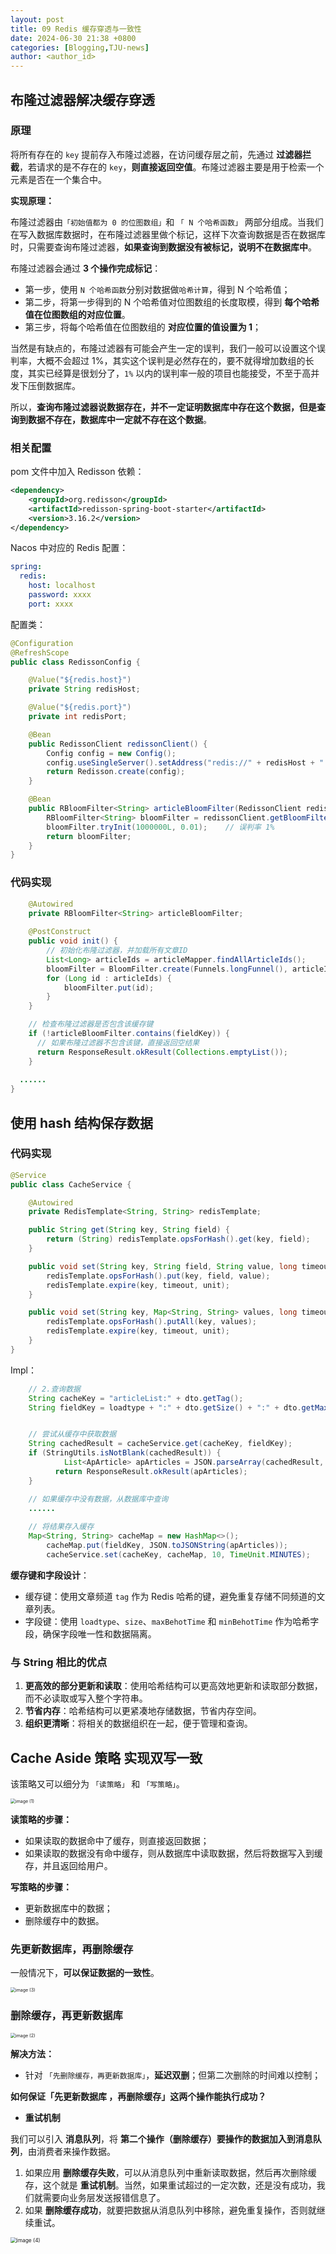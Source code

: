```yaml
---
layout: post
title: 09 Redis 缓存穿透与一致性
date: 2024-06-30 21:38 +0800
categories: [Blogging,TJU-news]
author: <author_id>  
---
```


## 布隆过滤器解决缓存穿透

### 原理

将所有存在的 `key` 提前存入布隆过滤器，在访问缓存层之前，先通过 **过滤器拦截**，若请求的是不存在的 `key`，**则直接返回空值**。布隆过滤器主要是用于检索一个元素是否在一个集合中。

**实现原理：**

布隆过滤器由`「初始值都为 0 的位图数组」`和 `「 N 个哈希函数」` 两部分组成。当我们在写入数据库数据时，在布隆过滤器里做个标记，这样下次查询数据是否在数据库时，只需要查询布隆过滤器，**如果查询到数据没有被标记，说明不在数据库中**。

布隆过滤器会通过 **3 个操作完成标记**：

- 第一步，使用 `N 个哈希函数`分别对数据做`哈希计算`，得到 N 个哈希值；
- 第二步，将第一步得到的 N 个哈希值对位图数组的长度取模，得到 **每个哈希值在位图数组的对应位置**。
- 第三步，将每个哈希值在位图数组的 **对应位置的值设置为 1**；

当然是有缺点的，布隆过滤器有可能会产生一定的误判，我们一般可以设置这个误判率，大概不会超过 1%，其实这个误判是必然存在的，要不就得增加数组的长度，其实已经算是很划分了，`1%` 以内的误判率一般的项目也能接受，不至于高并发下压倒数据库。

所以，**查询布隆过滤器说数据存在，并不一定证明数据库中存在这个数据，但是查询到数据不存在，数据库中一定就不存在这个数据**。



### 相关配置

pom 文件中加入 Redisson 依赖：

```xml
<dependency>
    <groupId>org.redisson</groupId>
    <artifactId>redisson-spring-boot-starter</artifactId>
    <version>3.16.2</version>
</dependency>
```

Nacos 中对应的 Redis 配置：

```yaml
spring:
  redis:
    host: localhost
    password: xxxx
    port: xxxx
```

配置类：

```java
@Configuration
@RefreshScope
public class RedissonConfig {

    @Value("${redis.host}")
    private String redisHost;

    @Value("${redis.port}")
    private int redisPort;

    @Bean
    public RedissonClient redissonClient() {
        Config config = new Config();
        config.useSingleServer().setAddress("redis://" + redisHost + ":" + redisPort);
        return Redisson.create(config);
    }

    @Bean
    public RBloomFilter<String> articleBloomFilter(RedissonClient redissonClient) {
        RBloomFilter<String> bloomFilter = redissonClient.getBloomFilter("articleBloomFilter");
        bloomFilter.tryInit(1000000L, 0.01);	// 误判率 1%
        return bloomFilter;
    }
}
```

### 代码实现

```java
    @Autowired
    private RBloomFilter<String> articleBloomFilter;
  
    @PostConstruct
    public void init() {
        // 初始化布隆过滤器，并加载所有文章ID
        List<Long> articleIds = articleMapper.findAllArticleIds();
        bloomFilter = BloomFilter.create(Funnels.longFunnel(), articleIds.size());
        for (Long id : articleIds) {
            bloomFilter.put(id);
        }
    }  	

    // 检查布隆过滤器是否包含该缓存键
    if (!articleBloomFilter.contains(fieldKey)) {
      // 如果布隆过滤器不包含该键，直接返回空结果
      return ResponseResult.okResult(Collections.emptyList());
    }
  
  ......
}
```

## 使用 hash 结构保存数据

### 代码实现

```java
@Service
public class CacheService {

    @Autowired
    private RedisTemplate<String, String> redisTemplate;

    public String get(String key, String field) {
        return (String) redisTemplate.opsForHash().get(key, field);
    }

    public void set(String key, String field, String value, long timeout, TimeUnit unit) {
        redisTemplate.opsForHash().put(key, field, value);
        redisTemplate.expire(key, timeout, unit);
    }

    public void set(String key, Map<String, String> values, long timeout, TimeUnit unit) {
        redisTemplate.opsForHash().putAll(key, values);
        redisTemplate.expire(key, timeout, unit);
    }
}
```

Impl：

```java
    // 2.查询数据
    String cacheKey = "articleList:" + dto.getTag();
    String fieldKey = loadtype + ":" + dto.getSize() + ":" + dto.getMaxBehotTime().getTime() + ":" + dto.getMinBehotTime().getTime();


    // 尝试从缓存中获取数据
    String cachedResult = cacheService.get(cacheKey, fieldKey);
    if (StringUtils.isNotBlank(cachedResult)) {
    		List<ApArticle> apArticles = JSON.parseArray(cachedResult, ApArticle.class);
	      return ResponseResult.okResult(apArticles);
    }

    // 如果缓存中没有数据，从数据库中查询
    ......
      
    // 将结果存入缓存
    Map<String, String> cacheMap = new HashMap<>();
		cacheMap.put(fieldKey, JSON.toJSONString(apArticles));
		cacheService.set(cacheKey, cacheMap, 10, TimeUnit.MINUTES);
```

**缓存键和字段设计**：

- 缓存键：使用文章频道 `tag` 作为 Redis 哈希的键，避免重复存储不同频道的文章列表。
- 字段键：使用 `loadtype`、`size`、`maxBehotTime` 和 `minBehotTime` 作为哈希字段，确保字段唯一性和数据隔离。



### 与 String 相比的优点

1. **更高效的部分更新和读取**：使用哈希结构可以更高效地更新和读取部分数据，而不必读取或写入整个字符串。
2. **节省内存**：哈希结构可以更紧凑地存储数据，节省内存空间。
3. **组织更清晰**：将相关的数据组织在一起，便于管理和查询。



## Cache Aside 策略 实现双写一致

该策略又可以细分为 `「读策略」` 和 `「写策略」`。

<img src="../media/2024-06-30-redis-%E7%BC%93%E5%AD%98%E7%9B%B8%E5%85%B3/image%20(1).png" alt="image (1)" style="zoom:50%;" />

**读策略的步骤：**

- 如果读取的数据命中了缓存，则直接返回数据；
- 如果读取的数据没有命中缓存，则从数据库中读取数据，然后将数据写入到缓存，并且返回给用户。



**写策略的步骤：**

- 更新数据库中的数据；
- 删除缓存中的数据。



### 先更新数据库，再删除缓存

一般情况下，**可以保证数据的一致性**。

<img src="../media/2024-06-30-redis-%E7%BC%93%E5%AD%98%E7%9B%B8%E5%85%B3/image%20(3).png" alt="image (3)" style="zoom:50%;" />

### 删除缓存，再更新数据库

<img src="../media/2024-06-30-redis-%E7%BC%93%E5%AD%98%E7%9B%B8%E5%85%B3/image%20(2).png" alt="image (2)" style="zoom:50%;" />

**解决方法：**

- 针对 `「先删除缓存，再更新数据库」`，**延迟双删**；但第二次删除的时间难以控制；



**如何保证「先更新数据库 ，再删除缓存」这两个操作能执行成功？**

- **重试机制**

我们可以引入 **消息队列**，将 **第二个操作（删除缓存）要操作的数据加入到消息队列**，由消费者来操作数据。

1. 如果应用 **删除缓存失败**，可以从消息队列中重新读取数据，然后再次删除缓存，这个就是 **重试机制**。当然，如果重试超过的一定次数，还是没有成功，我们就需要向业务层发送报错信息了。
2. 如果 **删除缓存成功**，就要把数据从消息队列中移除，避免重复操作，否则就继续重试。

<img src="../media/2024-06-30-redis-%E7%BC%93%E5%AD%98%E7%9B%B8%E5%85%B3/image%20(4).png" alt="image (4)" style="zoom:60%;" />
